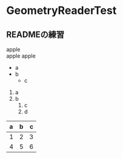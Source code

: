 # GeometryReaderTest

## READMEの練習

apple  
apple
apple

- a
- b
  - c

1. a
1. b
    1. c
    1. d


| a | b | c |
|:---|:---:|---:|
|1 |2 |3 |
|4 |5 |6 |
